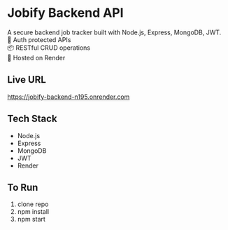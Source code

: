 # Jobify Backend API

A secure backend job tracker built with Node.js, Express, MongoDB, JWT.  
🔐 Auth protected APIs  
📦 RESTful CRUD operations  
🚀 Hosted on Render

## Live URL
https://jobify-backend-n195.onrender.com

## Tech Stack
- Node.js
- Express
- MongoDB
- JWT
- Render

## To Run

1. clone repo
2. npm install
3. npm start
